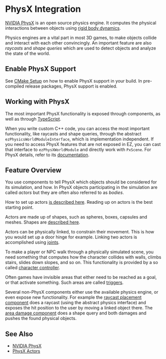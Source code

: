 # PhysX Integration

[NVIDIA PhysX](https://github.com/NVIDIAGameWorks/PhysX) is an open source physics engine. It computes the physical interactions between objects using [rigid body dynamics](https://en.wikipedia.org/wiki/Rigid_body_dynamics).

Physics engines are a vital part in most 3D games, to make objects collide and interact with each other convincingly. An important feature are also *raycasts* and *shape queries* which are used to detect objects and analyze the state of the world.

## Enable PhysX Support

See [CMake Setup](../build/cmake-config.md) on how to enable PhysX support in your build. In pre-compiled release packages, PhysX support is enabled.

## Working with PhysX

The most important PhysX functionality is exposed through components, as well as through [TypeScript](../custom-code/typescript/typescript-overview.md).

When you write custom C++ code, you can access the most important functionality, like raycasts and shape queries, through the abstract `ezPhysicsWorldModuleInterface`, which is implementation independent. If you need to access PhysX features that are not exposed in EZ, you can cast that interface to `ezPhysXWorldModule` and directly work with `PxScene`. For PhysX details, refer to its [documentation](https://gameworksdocs.nvidia.com/simulation.html).

## Feature Overview

You use components to tell PhysX which objects should be considered for its simulation, and how. In PhysX objects participating in the simulation are called *actors* but they are often also referred to as *bodies*.

How to set up actors [is described here](actors/physx-actors.md). Reading up on actors is the best starting point.

Actors are made up of shapes, such as spheres, boxes, capsules and meshes. Shapes are [described here](collision-shapes/physx-shapes.md).

Actors can be physically linked, to constrain their movement. This is how you would set up a door hinge for example. Linking two actors is accomplished using [joints](joints/physx-joints.md).

To make a player or NPC walk through a physically simulated scene, you need something that computes how the character collides with walls, climbs stairs, slides down slopes, and so on. This functionality is provided by a so called [character controller](special/physx-character-controller.md).

Often games have invisible areas that either need to be reached as a goal, or that activate something. Such areas are called [triggers](actors/physx-trigger-component.md).

Several non-PhysX components either use the available physics engine, or even expose new functionality. For example the [raycast placement component](../gameplay/raycast-placement-component.md) does a raycast (using the abstract physics interface) and exposes the hit position to the user by moving a linked object there. The [area damage component](../gameplay/area-damage-component.md) does a shape query and both damages and pushes the found physical objects.

## See Also


* [NVIDIA PhysX](https://github.com/NVIDIAGameWorks/PhysX)
* [PhysX Actors](actors/physx-actors.md)
